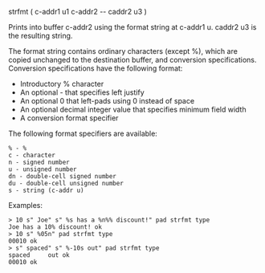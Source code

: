 strfmt ( c-addr1 u1 c-addr2 -- caddr2 u3 )

Prints into buffer c-addr2 using the format string at c-addr1 u.
caddr2 u3 is the resulting string.

The format string contains ordinary characters (except %), which are
copied unchanged to the destination buffer, and conversion specifications.
Conversion specifications have the following format:

 * Introductory % character
 * An optional - that specifies left justify
 * An optional 0 that left-pads using 0 instead of space
 * An optional decimal integer value that specifies minimum field width
 * A conversion format specifier

The following format specifiers are available:

    % - %
    c - character
    n - signed number
    u - unsigned number
    dn - double-cell signed number
    du - double-cell unsigned number
    s - string (c-addr u)

Examples:

    > 10 s" Joe" s" %s has a %n%% discount!" pad strfmt type
    Joe has a 10% discount! ok
    > 10 s" %05n" pad strfmt type
    00010 ok
    > s" spaced" s" %-10s out" pad strfmt type
    spaced     out ok
    00010 ok
